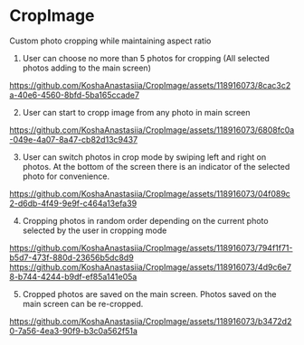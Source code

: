 # CropImage
Сustom photo cropping while maintaining aspect ratio

1. User can choose no more than 5 photos for cropping (All selected photos adding to the main screen)

https://github.com/KoshaAnastasiia/CropImage/assets/118916073/8cac3c2a-40e6-4560-8bfd-5ba165ccade7

2. User can start to cropp image from any photo in main screen

https://github.com/KoshaAnastasiia/CropImage/assets/118916073/6808fc0a-049e-4a07-8a47-cb82d13c9437

3. User can switch photos in crop mode by swiping left and right on photos. At the bottom of the screen there is an indicator of the selected photo for convenience. 

https://github.com/KoshaAnastasiia/CropImage/assets/118916073/04f089c2-d6db-4f49-9e9f-c464a13efa39

4. Cropping photos in random order depending on the current photo selected by the user in cropping mode

https://github.com/KoshaAnastasiia/CropImage/assets/118916073/794f1f71-b5d7-473f-880d-23656b5dc8d9
https://github.com/KoshaAnastasiia/CropImage/assets/118916073/4d9c6e78-b744-4244-b9df-ef85a141e05a

5. Cropped photos are saved on the main screen. Photos saved on the main screen can be re-cropped.

https://github.com/KoshaAnastasiia/CropImage/assets/118916073/b3472d20-7a56-4ea3-90f9-b3c0a562f51a

